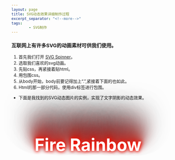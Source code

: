```yaml
---
layout: page
title: SVG动态效果详细制作过程
excerpt_separator: "<!--more-->"
tags:
        - SVG制作
---
```

### 互联网上有许多SVG的动画素材可供我们使用。
<!--more-->
1. 首先我们打开 [SVG Spinner](https://codepen.io/pens/picks/)。
2. 选取我们喜欢的svg动画。
3. 先贴css，再紧接着贴html。
4. 用<style>和</style>包围css。
5. 从body开始，body前要记得加上“.”,紧接着下面的也如此。
6. Html的那一部分代码，使用div标签进行包围。
- 下面是我找到的SVG动态图片的实例，实现了文字阴影的动态效果。
<style>
.body {background:#222;text-align:center;color:#fff;
font-size:16px;font-family:verdana;}

/* Animation - Rainbow Fire */
.css-fizzy {
font-size:4em;font-weight:bold;margin-top:2em;
text-align:center;color:#fff;
animation: css-fizzy 12s linear 0s infinite  ;}
 
/* The animation code */
@keyframes css-fizzy {/* 0deg | Red-1 */
0% {
text-shadow:
0 0 .2em #fe0702, 0 0 .2em #e30502, 0 -.2em .4em #cb0502, 0 -.4em .6em #b20501, 0 -.6em .8em #980402,
0 -.8em 1em #7f0301, 0 -1em 1.2em #660202, 0 -1.2em 1.4em #4c0201, 0 -1.4em 1.6em #330100,
 0 -1.6em 1.8em #1a0001;
}
	
9%  {/* 15deg | Red-2 */
text-shadow:
0 0 .2em #ff4103, .1em .05em .2em #e53a04, .3em -.2em .4em #cc3402, -.4em -.4em .6em #b32e03, .3em -.6em .8em #992702,
0 -.8em 1em #802103, 0 -1em 1.2em #661a02, 0 -1.2em 1.4em #4d1401, 0 -1.4em 1.6em #330d02,
 0 -1.6em 1.8em #1a0700;	
}
	
18%  {/* 60deg | Yellow */
text-shadow:
0 0 .2em #fe8005, -.1em -.05em .2em #e67404, -.3em -.2em .4em #ce6806, .4em -.4em .6em #b35b04, -.3em -.6em .8em #994c04,
0 -.8em 1em #804003, 0 -1em 1.2em #663403, 0 -1.2em 1.4em #4d2702, 0 -1.4em 1.6em #341a01,
 0 -1.6em 1.8em #1b0d02;	
}
	
27% {/* 45deg | Orange-2 */
text-shadow:
0 0 .2em #ffbf08, .1em .05em .2em #e5ac07, .3em -.2em .4em #cc9806, -.4em -.4em .6em #b38607, .3em -.6em .8em #9a7407,
0 -.8em 1em #815f05, 0 -1em 1.2em #674d03, 0 -1.2em 1.4em #4d3a02, 0 -1.4em 1.6em #332603,
 0 -1.6em 1.8em #1a1301;	
}
		
36% {/* 60deg | Yellow */
text-shadow:
0 0 .2em #ffff07, -.1em -.05em .2em #e5e606, -.3em -.2em .4em #cbcc06, .4em -.4em .6em #b3b305, -.3em -.6em .8em #999905,
0 -.8em 1em #808004, 0 -1em 1.2em #666602, 0 -1.2em 1.4em #4d4d03, 0 -1.4em 1.6em #333301,
 0 -1.6em 1.8em #1a1a02;	
}
			
45% {/* 90deg | Green-1 */
text-shadow:
0 0 .2em #80ff0f, .1em .05em .2em #73e40c, .3em -.2em .4em #67cd0a, -.4em -.4em .6em #5bb309, .3em -.6em .8em #4e9908,
0 -.8em 1em #408006, 0 -1em 1.2em #346605, 0 -1.2em 1.4em #274d04, 0 -1.4em 1.6em #193303,
 0 -1.6em 1.8em #0d1901;	
}
				
54% {/* 120deg | Green-2 */
text-shadow:
0 0 .2em #04ff0f, -.1em -.05em .2em #04e50d, -.3em -.2em .4em #03cc0a, 0 -.4em .6em #03b30a, -.3em -.6em .8em #059809,
0 -.8em 1em #038008, 0 -1em 1.2em #026606, 0 -1.2em 1.4em #014d03, 0 -1.4em 1.6em #023403,
 0 -1.6em 1.8em #011b02;	
}
					
63% {/* 180deg | Blue-1 */
text-shadow:
0 0 .2em #01faff, .1em .05em .2em #00e1e5, .3em -.2em .4em #01c8cd, .4em -.4em .6em #00afb2, .3em -.6em .8em #01969a,
0 -.8em 1em #007d7f, 0 -1em 1.2em #006466, 0 -1.2em 1.4em #004b4e, 0 -1.4em 1.6em #003233,
 0 -1.6em 1.8em #001a1b;	
}
						
72% {/* 240deg | Blue-2 */
text-shadow:
0 0 .2em #0000fe, -.1em -.05em .2em #0001e5, -.3em -.2em .4em #0001cd, .4em -.4em .6em #0001b3, -.3em -.6em .8em #000199,
0 -.8em 1em #000180, 0 -1em 1.2em #010066, 0 -1.2em 1.4em #01004e, 0 -1.4em 1.6em #000034,
 0 -1.6em 1.8em #00001a;	
}
							
81% {/* 270deg | Violet */
text-shadow:
0 0 .2em #7d04ff, .1em .05em .2em #7004e5, .3em -.2em .4em #6403cc, .4em -.4em .6em #5804b2, .3em -.6em .8em #4c039a,
0 -.8em 1em #3f0281, 0 -1em 1.2em #320266, 0 -1.2em 1.4em #26014e, 0 -1.4em 1.6em #190133,
 0 -1.6em 1.8em #0d001a;	
}
								
90% {/* 300deg | Pink */
text-shadow:
0 0 .2em #fe05ff, -.1em -.05em .2em #e204e5, -.3em -.2em .4em #ca04cd, -.4em -.4em .6em #b204b3, -.3em -.6em .8em #98049a,
0 -.8em 1em #7f0280, 0 -1em 1.2em #660265, 0 -1.2em 1.4em #4c024d, 0 -1.4em 1.6em #330134,
 0 -1.6em 1.8em #1a0019;	
}
									
										
100% {/* 330deg | Bordo */
text-shadow:
0 0 .2em #fe0980, .1em .05em .2em #e50973, .3em -.2em .4em #cb0866, .4em -.4em .6em #b2065a, .3em -.6em .8em #98064d,
0 -.8em 1em #7f0540, 0 -1em 1.2em #660433, 0 -1.2em 1.4em #4d0326, 0 -1.4em 1.6em #33011a,
 0 -1.6em 1.8em #1b010e;
}
	
}
</style>
<div>
<h1 class="css-fizzy">Fire Rainbow</h1>
</div>